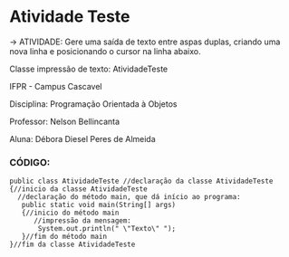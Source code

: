 # Atividade Teste

-> ATIVIDADE: Gere uma saída de texto entre aspas duplas, criando uma nova linha e posicionando o cursor na linha abaixo.


Classe impressão de texto: AtividadeTeste

IFPR - Campus Cascavel

Disciplina: Programação Orientada à Objetos

Professor: Nelson Bellincanta

Aluna: Débora Diesel Peres de Almeida 


### CÓDIGO:

```
public class AtividadeTeste //declaração da classe AtividadeTeste
{//inicio da classe AtividadeTeste
  //declaração do método main, que dá início ao programa:
   public static void main(String[] args)
   {//inicio do método main
      //impressão da mensagem:
       System.out.println(" \"Texto\" ");
   }//fim do método main
}//fim da classe AtividadeTeste
```
